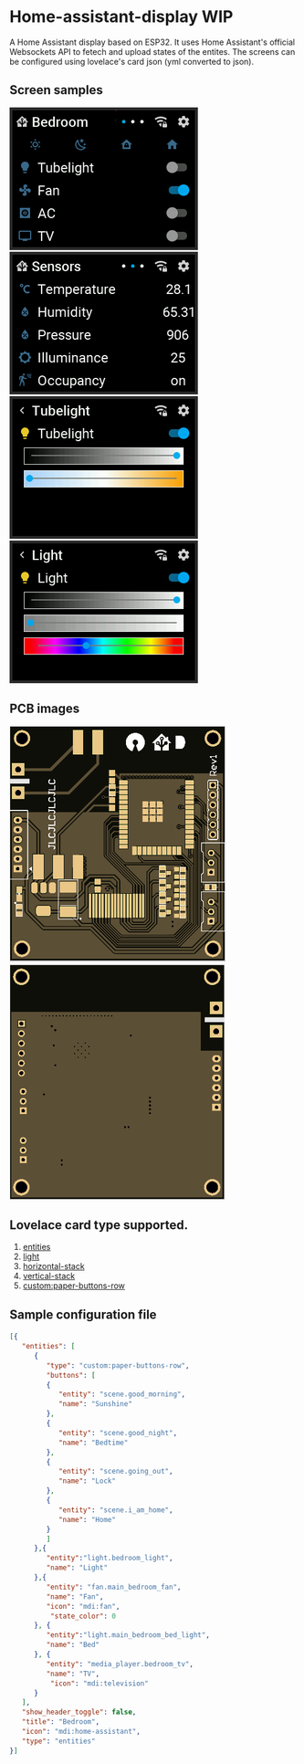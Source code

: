 # Home-assistant-display WIP

A Home Assistant display based on ESP32. It uses Home Assistant's official Websockets API to fetech and upload states of the entites. The screens can be configured using lovelace's card json (yml converted to json).

## Screen samples
![alt text](https://github.com/RobinSinghNanda/Home-assistant-display/raw/main/images/main_screen.png?raw=true)
![alt text](https://github.com/RobinSinghNanda/Home-assistant-display/blob/main/images/sensors_screen.png?raw=true)<br/>
![alt text](https://github.com/RobinSinghNanda/Home-assistant-display/blob/main/images/light_subscreen.png?raw=true)
![alt text](https://github.com/RobinSinghNanda/Home-assistant-display/blob/main/images/light_subscreen2.png?raw=true)

## PCB images
![alt text](https://github.com/RobinSinghNanda/Home-assistant-display/blob/main/images/pcb_front.PNG?raw=true)
![alt text](https://github.com/RobinSinghNanda/Home-assistant-display/blob/main/images/pcb_back.PNG?raw=true)<br/>

## Lovelace card type supported.
1. [entities](https://www.home-assistant.io/lovelace/entities/)
2. [light](https://www.home-assistant.io/lovelace/light/)
3. [horizontal-stack](https://www.home-assistant.io/lovelace/horizontal-stack/)
4. [vertical-stack](https://www.home-assistant.io/lovelace/vertical-stack/)
5. [custom:paper-buttons-row](https://github.com/jcwillox/lovelace-paper-buttons-row)

## Sample configuration file
```json
[{
   "entities": [
      {
         "type": "custom:paper-buttons-row",
         "buttons": [
         {
            "entity": "scene.good_morning",
            "name": "Sunshine"
         },
         {
            "entity": "scene.good_night",
            "name": "Bedtime"
         },
         {
            "entity": "scene.going_out",
            "name": "Lock"
         },
         {
            "entity": "scene.i_am_home",
            "name": "Home"
         }
         ]
      },{
         "entity":"light.bedroom_light",
         "name": "Light"
      },{
         "entity": "fan.main_bedroom_fan",
         "name": "Fan",
         "icon": "mdi:fan",
	      "state_color": 0
      }, { 
         "entity":"light.main_bedroom_bed_light",
         "name": "Bed"
      }, {
         "entity": "media_player.bedroom_tv",
         "name": "TV",
	      "icon": "mdi:television"
      }
   ],
   "show_header_toggle": false,
   "title": "Bedroom",
   "icon": "mdi:home-assistant",
   "type": "entities"
}]
```




